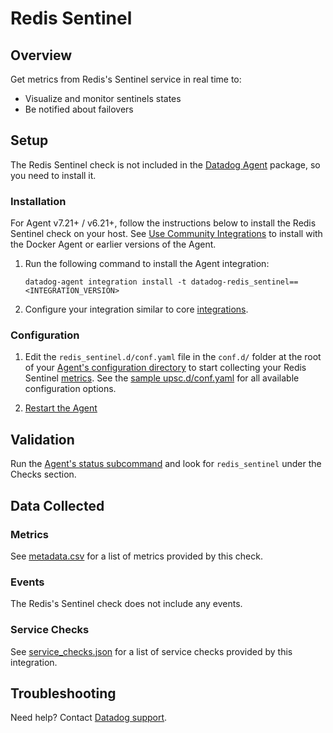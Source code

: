 # Redis Sentinel

## Overview

Get metrics from Redis's Sentinel service in real time to:

- Visualize and monitor sentinels states
- Be notified about failovers

## Setup

The Redis Sentinel check is not included in the [Datadog Agent][2] package, so you need to install it.

### Installation

For Agent v7.21+ / v6.21+, follow the instructions below to install the Redis Sentinel check on your host. See [Use Community Integrations][3] to install with the Docker Agent or earlier versions of the Agent.

1. Run the following command to install the Agent integration:

   ```shell
   datadog-agent integration install -t datadog-redis_sentinel==<INTEGRATION_VERSION>
   ```

2. Configure your integration similar to core [integrations][4].

### Configuration

1. Edit the `redis_sentinel.d/conf.yaml` file in the `conf.d/` folder at the root of your [Agent's configuration directory][7] to start collecting your Redis Sentinel [metrics](#metrics).
   See the [sample upsc.d/conf.yaml][8] for all available configuration options.

2. [Restart the Agent][9]

## Validation

Run the [Agent's status subcommand][10] and look for `redis_sentinel` under the Checks section.

## Data Collected

### Metrics

See [metadata.csv][11] for a list of metrics provided by this check.

### Events

The Redis's Sentinel check does not include any events.

### Service Checks

See [service_checks.json][13] for a list of service checks provided by this integration.

## Troubleshooting

Need help? Contact [Datadog support][12].


[2]: https://app.datadoghq.com/account/settings#agent
[3]: https://docs.datadoghq.com/agent/guide/use-community-integrations/
[4]: https://docs.datadoghq.com/getting_started/integrations/
[7]: https://docs.datadoghq.com/agent/guide/agent-configuration-files/#agent-configuration-directory
[8]: https://github.com/DataDog/integrations-extras/blob/master/redis_sentinel/datadog_checks/redis_sentinel/data/conf.yaml.example
[9]: https://docs.datadoghq.com/agent/guide/agent-commands/#start-stop-and-restart-the-agent
[10]: https://docs.datadoghq.com/agent/guide/agent-commands/#service-status
[11]: https://github.com/DataDog/integrations-extras/blob/master/redis_sentinel/metadata.csv
[12]: http://docs.datadoghq.com/help
[13]: https://github.com/DataDog/integrations-extras/blob/master/redis_sentinel/assets/service_checks.json
